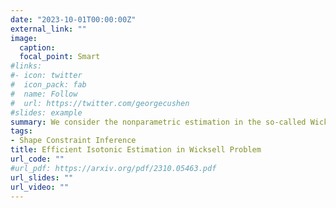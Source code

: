 ```yaml
---
date: "2023-10-01T00:00:00Z"
external_link: ""
image:
  caption: 
  focal_point: Smart
#links:
#- icon: twitter
#  icon_pack: fab
#  name: Follow
#  url: https://twitter.com/georgecushen
#slides: example
summary: We consider the nonparametric estimation in the so-called Wicksell's problem and we show that the isotonized version of the plug-in estimator is asymptotically efficient. The asymptotic variance will depend on the local smoothness at the estimation point and at zero of the unknown distribution function F of the ball squared radii. This solves in an adaptive way the nonparametric estimation problem.
tags:
- Shape Constraint Inference
title: Efficient Isotonic Estimation in Wicksell Problem
url_code: ""
#url_pdf: https://arxiv.org/pdf/2310.05463.pdf
url_slides: ""
url_video: ""
---
```


